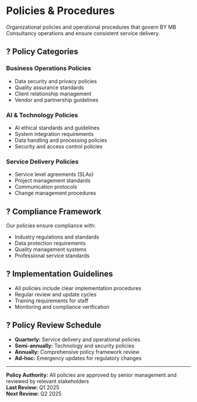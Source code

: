 # Policies & Procedures

Organizational policies and operational procedures that govern BY MB Consultancy operations and ensure consistent service delivery.

## ? Policy Categories

### Business Operations Policies
- Data security and privacy policies
- Quality assurance standards
- Client relationship management
- Vendor and partnership guidelines

### AI & Technology Policies
- AI ethical standards and guidelines
- System integration requirements
- Data handling and processing policies
- Security and access control policies

### Service Delivery Policies
- Service level agreements (SLAs)
- Project management standards
- Communication protocols
- Change management procedures

## ? Compliance Framework

Our policies ensure compliance with:
- Industry regulations and standards
- Data protection requirements
- Quality management systems
- Professional service standards

## ? Implementation Guidelines

- All policies include clear implementation procedures
- Regular review and update cycles
- Training requirements for staff
- Monitoring and compliance verification

## ? Policy Review Schedule

- **Quarterly:** Service delivery and operational policies
- **Semi-annually:** Technology and security policies
- **Annually:** Comprehensive policy framework review
- **Ad-hoc:** Emergency updates for regulatory changes

---

**Policy Authority:** All policies are approved by senior management and reviewed by relevant stakeholders  
**Last Review:** Q1 2025  
**Next Review:** Q2 2025